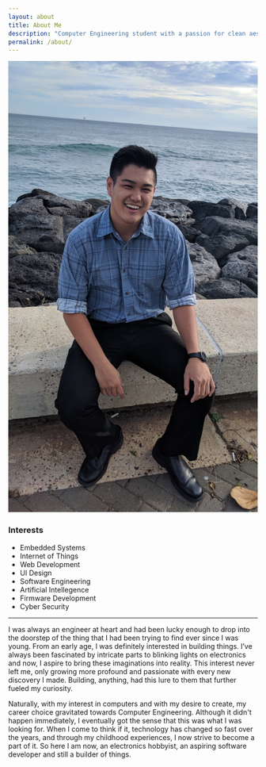 ```yaml
---
layout: about
title: About Me
description: "Computer Engineering student with a passion for clean aesthetic interfaces and embedded systems."
permalink: /about/
---
```


<img class="ui fluid centered small circular image" src="../images/pic.jpg">

<h3 class="ui header">Interests</h3>

<ul>
  <li>Embedded Systems</li>
  <li>Internet of Things</li>
  <li>Web Development</li>
  <li>UI Design</li>
  <li>Software Engineering</li>
  <li>Artificial Intellegence</li>
  <li>Firmware Development</li>
  <li>Cyber Security</li>
</ul>

<hr>

I was always an engineer at heart and had been lucky enough to drop into the doorstep of the thing that I had been trying to find ever since I was young. From an early age, I was definitely interested in building things. I’ve always been fascinated by intricate parts to blinking lights on electronics and now, I aspire to bring these imaginations into reality. This interest never left me, only growing more profound and passionate with every new discovery I made. Building, anything, had this lure to them that further fueled my curiosity. 

Naturally, with my interest in computers and with my desire to create, my career choice gravitated towards Computer Engineering. Although it didn't happen immediately, I eventually got the sense that this was what I was looking for. When I come to think if it, technology has changed so fast over the years, and through my childhood experiences, I now strive to become a part of it. So here I am now, an electronics hobbyist, an aspiring software developer and still a builder of things. 

